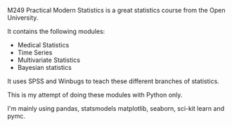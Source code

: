M249 Practical Modern Statistics is a great statistics course from the Open University.

It contains the following modules:
- Medical Statistics
- Time Series
- Multivariate Statistics
- Bayesian statistics

It uses SPSS and Winbugs to teach these different branches of statistics.

This is my attempt of doing these modules  with Python only.

I'm mainly using pandas, statsmodels matplotlib, seaborn, sci-kit learn and pymc. 
